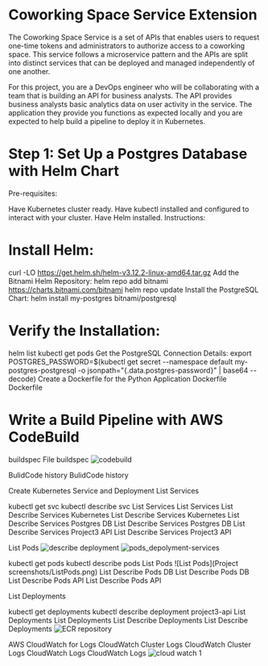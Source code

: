 # Coworking Space Service Extension
The Coworking Space Service is a set of APIs that enables users to request one-time tokens and administrators to authorize access to a coworking space. This service follows a microservice pattern and the APIs are split into distinct services that can be deployed and managed independently of one another.

For this project, you are a DevOps engineer who will be collaborating with a team that is building an API for business analysts. The API provides business analysts basic analytics data on user activity in the service. The application they provide you functions as expected locally and you are expected to help build a pipeline to deploy it in Kubernetes.

# Step 1: Set Up a Postgres Database with Helm Chart
Pre-requisites:

Have Kubernetes cluster ready.
Have kubectl installed and configured to interact with your cluster.
Have Helm installed.
Instructions:

# Install Helm:
curl -LO https://get.helm.sh/helm-v3.12.2-linux-amd64.tar.gz
Add the Bitnami Helm Repository:
helm repo add bitnami https://charts.bitnami.com/bitnami
helm repo update
Install the PostgreSQL Chart:
helm install my-postgres bitnami/postgresql
# Verify the Installation:
helm list
kubectl get pods
Get the PostgreSQL Connection Details:
export POSTGRES_PASSWORD=$(kubectl get secret --namespace default my-postgres-postgresql -o jsonpath="{.data.postgres-password}" | base64 --decode)
Create a Dockerfile for the Python Application
Dockerfile Dockerfile

# Write a Build Pipeline with AWS CodeBuild
buildspec File buildspec
![codebuild](https://github.com/user-attachments/assets/c3c919ab-6c4d-4960-aeff-37ce0c681915)

BulidCode history BulidCode history

Create Kubernetes Service and Deployment
List Services

kubectl get svc
kubectl describe svc
List Services List Services List Describe Services Kubernetes List Describe Services Kubernetes List Describe Services Postgres DB List Describe Services Postgres DB List Describe Services Project3 API List Describe Services Project3 API

List Pods
![describe deployment](https://github.com/user-attachments/assets/af44476d-0677-45eb-97ee-69f730647c86)
![pods_depolyment-services](https://github.com/user-attachments/assets/800c29d3-0f3e-4157-927f-22b72ec9e66a)

kubectl get pods
kubectl describe pods
List Pods ![List Pods](Project screenshots/ListPods.png) List Describe Pods DB List Describe Pods DB List Describe Pods API List Describe Pods API

List Deployments

kubectl get deployments
kubectl describe deployment project3-api
List Deployments List Deployments List Describe Deployments List Describe Deployments
![ECR repository ](https://github.com/user-attachments/assets/88225c0e-9306-40ad-bfca-01210f252333)

AWS CloudWatch for Logs
CloudWatch Cluster Logs CloudWatch Cluster Logs CloudWatch Logs CloudWatch Logs
![cloud watch 1](https://github.com/user-attachments/assets/114de41c-a159-400a-87a8-4925b54ff954)



